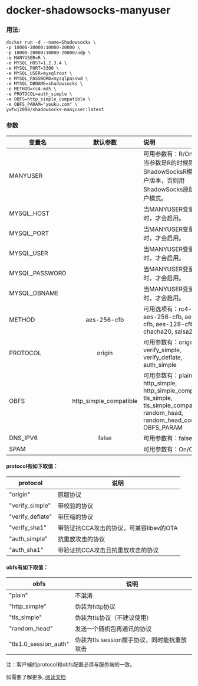 # docker-shadowsocks-manyuser

### 用法:
    docker run -d --name=Shadowsocks \
    -p 10000-20000:10000-20000 \
    -p 10000-20000:10000-20000/udp \
    -e MANYUSER=R \
    -e MYSQL_HOST=1.2.3.4 \
    -e MYSQL_PORT=3306 \
    -e MYSQL_USER=mysqlroot \
    -e MYSQL_PASSWORD=mysqlpasswd \
    -e MYSQL_DBNAME=shadowsocks \
    -e METHOD=rc4-md5 \
    -e PROTOCOL=auth_simple \
    -e OBFS=http_simple_compatible \
    -e OBFS_PARAM="youku.com" \
    ywfwj2008/shadowsocks-manyuser:latest

### 参数
|变量名      	|默认参数   	|说明   |
| ------------- |:-------------:| :---|
|MANYUSER       |	            |	可用参数有：R/On <br> 当参数是R的时候则使用ShadowSocksR模式的多用户版本，否则用ShadowSocks原版的多用户模式。|
|MYSQL_HOST |	|当MANYUSER变量有参数时，才会启用。|
|MYSQL_PORT	|	|当MANYUSER变量有参数时，才会启用。|
|MYSQL_USER	|   |	当MANYUSER变量有参数时，才会启用。|
|MYSQL_PASSWORD	| |	当MANYUSER变量有参数时，才会启用。|
|MYSQL_DBNAME	| |	当MANYUSER变量有参数时，才会启用。|
|METHOD|	aes-256-cfb|	可用选项有：rc4-md5, aes-256-cfb, aes-192-cfb, aes-128-cfb, chacha20, salsa20|
|PROTOCOL|	origin|	可用参数有：origin, verify_simple, verify_deflate, auth_simple|
|OBFS	|http_simple_compatible|	可用参数有：plain, http_simple, http_simple_compatible, tls_simple, tls_simple_compatible, random_head, random_head_compatible, OBFS_PARAM|
|DNS_IPV6|	false|	可用参数有：false/true|
|SPAM|  | 可用参数有：On/Off|

#### protocol有如下取值：

protocol| 说明
-------|----------
"origin"|原版协议
"verify_simple"|带校验的协议
"verify_deflate"|带压缩的协议
"verify_sha1"|带验证抗CCA攻击的协议，可兼容libev的OTA
"auth_simple"|抗重放攻击的协议
"auth_sha1"|带验证抗CCA攻击且抗重放攻击的协议

#### obfs有如下取值：

obfs   | 说明
-------|----------
"plain"|不混淆
"http_simple"|伪装为http协议
"tls_simple"|伪装为tls协议（不建议使用）
"random_head"|发送一个随机包再通讯的协议
"tls1.0_session_auth"|伪装为tls session握手协议，同时能抗重放攻击

注：客户端的protocol和obfs配置必须与服务端的一致。

如需要了解更多, [阅读文档](https://github.com/breakwa11/shadowsocks-rss/wiki)
